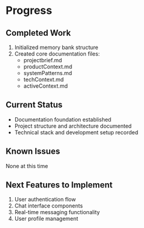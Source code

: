 # Progress

## Completed Work
1. Initialized memory bank structure
2. Created core documentation files:
   - projectbrief.md
   - productContext.md
   - systemPatterns.md
   - techContext.md
   - activeContext.md

## Current Status
- Documentation foundation established
- Project structure and architecture documented
- Technical stack and development setup recorded

## Known Issues
None at this time

## Next Features to Implement
1. User authentication flow
2. Chat interface components
3. Real-time messaging functionality
4. User profile management
